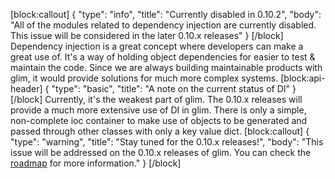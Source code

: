 [block:callout]
{
  "type": "info",
  "title": "Currently disabled in 0.10.2",
  "body": "All of the modules related to dependency injection are currently disabled. This issue will be considered in the later 0.10.x releases"
}
[/block]
Dependency injection is a great concept where developers can make a great use of. It's a way of holding object dependencies for easier to test & maintain the code. Since we are always building maintainable products with glim, it would provide solutions for much more complex systems.
[block:api-header]
{
  "type": "basic",
  "title": "A note on the current status of DI"
}
[/block]
Currently, it's the weakest part of glim. The 0.10.x releases will provide a much more extensive use of DI in glim. There is only a simple, non-complete ioc container to make use of objects to be generated and passed through other classes with only a key value dict.
[block:callout]
{
  "type": "warning",
  "title": "Stay tuned for the 0.10.x releases!",
  "body": "This issue will be addressed on the 0.10.x releases of glim. You can check the [roadmap](http://glim.readme.io/v0.8.6/docs/roadmap) for more information."
}
[/block]